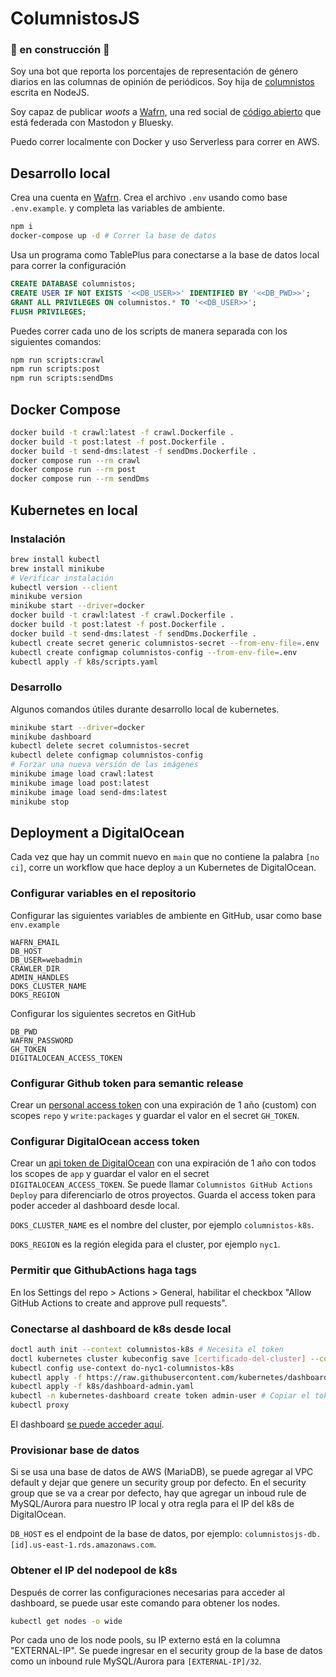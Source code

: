 # ColumnistosJS

### 🔨 en construcción 🚧

Soy una bot que reporta los porcentajes de representación de género diarios en las columnas de opinión de periódicos. Soy hija de [columnistos](https://github.com/columnistos/columnistos) escrita en NodeJS.

Soy capaz de publicar _woots_ a [Wafrn](https://app.wafrn.net/blog/columnistoscr), una red social de [código abierto](https://github.com/gabboman/wafrn) que está federada con Mastodon y Bluesky.

Puedo correr localmente con Docker y uso Serverless para correr en AWS.

## Desarrollo local

Crea una cuenta en [Wafrn](https://app.wafrn.net). Crea el archivo `.env` usando como base `.env.example`.
y completa las variables de ambiente.

```bash
npm i
docker-compose up -d # Correr la base de datos
```

Usa un programa como TablePlus para conectarse a la base de datos local para correr la configuración

```sql
CREATE DATABASE columnistos;
CREATE USER IF NOT EXISTS '<<DB_USER>>' IDENTIFIED BY '<<DB_PWD>>';
GRANT ALL PRIVILEGES ON columnistos.* TO '<<DB_USER>>';
FLUSH PRIVILEGES;
```

Puedes correr cada uno de los scripts de manera separada con los siguientes comandos:

```bash
npm run scripts:crawl
npm run scripts:post
npm run scripts:sendDms
```

## Docker Compose

```bash
docker build -t crawl:latest -f crawl.Dockerfile .
docker build -t post:latest -f post.Dockerfile .
docker build -t send-dms:latest -f sendDms.Dockerfile .
docker compose run --rm crawl
docker compose run --rm post
docker compose run --rm sendDms
```

## Kubernetes en local

### Instalación

```bash
brew install kubectl
brew install minikube
# Verificar instalación
kubectl version --client
minikube version
minikube start --driver=docker
docker build -t crawl:latest -f crawl.Dockerfile .
docker build -t post:latest -f post.Dockerfile .
docker build -t send-dms:latest -f sendDms.Dockerfile .
kubectl create secret generic columnistos-secret --from-env-file=.env
kubectl create configmap columnistos-config --from-env-file=.env
kubectl apply -f k8s/scripts.yaml
```

### Desarrollo

Algunos comandos útiles durante desarrollo local de kubernetes.

```bash
minikube start --driver=docker
minikube dashboard
kubectl delete secret columnistos-secret
kubectl delete configmap columnistos-config
# Forzar una nueva versión de las imágenes
minikube image load crawl:latest
minikube image load post:latest
minikube image load send-dms:latest
minikube stop
```

## Deployment a DigitalOcean

Cada vez que hay un commit nuevo en `main` que no contiene la palabra `[no ci]`, corre un workflow que hace deploy a un Kubernetes de DigitalOcean.

### Configurar variables en el repositorio

Configurar las siguientes variables de ambiente en GitHub, usar como base `env.example`

```
WAFRN_EMAIL
DB_HOST
DB_USER=webadmin
CRAWLER_DIR
ADMIN_HANDLES
DOKS_CLUSTER_NAME
DOKS_REGION
```

Configurar los siguientes secretos en GitHub

```
DB_PWD
WAFRN_PASSWORD
GH_TOKEN
DIGITALOCEAN_ACCESS_TOKEN
```

### Configurar Github token para semantic release

Crear un [personal access token](https://github.com/settings/tokens/new) con una expiración de 1 año (custom) con scopes `repo` y `write:packages` y guardar el valor en el secret `GH_TOKEN`.

### Configurar DigitalOcean access token

Crear un [api token de DigitalOcean](https://cloud.digitalocean.com/account/api/tokens?i=641bf2) con una expiración de 1 año con todos los scopes de `app` y guardar el valor en el secret `DIGITALOCEAN_ACCESS_TOKEN`. Se puede llamar `Columnistos GitHub Actions Deploy` para diferenciarlo de otros proyectos. Guarda el access token para poder acceder al dashboard desde local.

`DOKS_CLUSTER_NAME` es el nombre del cluster, por ejemplo `columnistos-k8s`.

`DOKS_REGION` es la región elegida para el cluster, por ejemplo `nyc1`.

### Permitir que GithubActions haga tags

En los Settings del repo > Actions > General, habilitar el checkbox "Allow GitHub Actions to create and approve pull requests".

### Conectarse al dashboard de k8s desde local

```bash
doctl auth init --context columnistos-k8s # Necesita el token
doctl kubernetes cluster kubeconfig save [certificado-del-cluster] --context columnistos-k8s
kubectl config use-context do-nyc1-columnistos-k8s
kubectl apply -f https://raw.githubusercontent.com/kubernetes/dashboard/v2.7.0/aio/deploy/recommended.yaml
kubectl apply -f k8s/dashboard-admin.yaml
kubectl -n kubernetes-dashboard create token admin-user # Copiar el token para iniciar sesión en el dashboard.
kubectl proxy
```

El dashboard [se puede acceder aquí](http://localhost:8001/api/v1/namespaces/kubernetes-dashboard/services/https:kubernetes-dashboard:/proxy/).

### Provisionar base de datos

Si se usa una base de datos de AWS (MariaDB), se puede agregar al VPC default y dejar que genere un security group por defecto. En el security group que se va a crear por defecto, hay que agregar un inboud rule de MySQL/Aurora para nuestro IP local y otra regla para el IP del k8s de DigitalOcean.

`DB_HOST` es el endpoint de la base de datos, por ejemplo: `columnistosjs-db.[id].us-east-1.rds.amazonaws.com`.

### Obtener el IP del nodepool de k8s

Después de correr las configuraciones necesarias para acceder al dashboard, se puede usar este comando para obtener los nodes.

```bash
kubectl get nodes -o wide
```

Por cada uno de los node pools, su IP externo está en la columna "EXTERNAL-IP". Se puede ingresar en el security group de la base de datos como un inbound rule MySQL/Aurora para `[EXTERNAL-IP]/32`.
